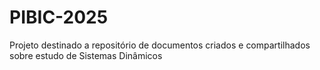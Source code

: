 # PIBIC-2025
Projeto destinado a repositório de documentos criados e compartilhados sobre estudo de Sistemas Dinâmicos
